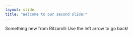 ```yaml
---
layout: slide
title: "Welcome to our second slide!"
---
```

Something new from Ritzarolli
Use the left arrow to go back!
